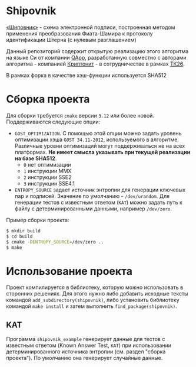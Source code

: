 # Shipovnik

[«Шиповник»](https://kryptonite.ru/articles/how-eds-will-change-in-the-post-quantum-era/) - схема электронной подписи, построенная методом применения преобразования Фиата-Шамира к протоколу идентификации Штерна (с нулевым разглашением)

Данный репозиторий содержит открытую реализацию этого алгоритма на языке Си от компании [QApp](https://qapp.tech), разработанную совместно с авторами алгоритма - компанией [Криптонит](https://kryptonite.ru/) - в сотрудничестве в рамках [ТК26](https://tc26.ru/).

В рамках форка в качестве хэш-функции используется SHA512

# Сборка проекта

Для сборки требуется `cmake` версии `3.12` или более новой. Поддерживаются следующие опции:

- `GOST_OPTIMIZATION`. С помощью этой опции можно задать уровень оптимизации хэша `GOST 34.11-2012`, используемого в алгоритме. Различные уровни оптимизаций могут поддерживаться не на всех платформах. **Не имеет смысла указывать при текущей реализации на базе SHA512**.
  - `0` нет оптимизации
  - `1` инструкции MMX
  - `2` инструкции SSE2
  - `3` инструкции SSE4.1
- `ENTROPY_SOURCE` задает источник энтропии для генерации ключевых пар и подписей. Значение по умолчанию - `/dev/urandom`. Для генерации тестов с известным ответом (`KAT`) можно задать путь к файлу с детерминированными данными, например `/dev/zero`.

Пример сборки проекта:

```bash
$ mkdir build
$ cd build
$ cmake -DENTROPY_SOURCE=/dev/zero ..
$ make
```

# Использование проекта

Проект компилируется в библиотеку, которую можно использовать в сторонних решениях. Для этого нужно либо добавить исходные тексты командой `add_subdirectory(shipovnik)`, либо установить библиотеку командой `make install` и затем выполнить `find_package(shipovnik)`.

## KAT

Программа `shipovnik_example` генерирует данные для тестов с известным ответом (Known Answer Test, `KAT`) при использовании детерминированного источника энтропии (см. раздел "сборка проекта"). По умолчанию она генерирует случайные данные.
